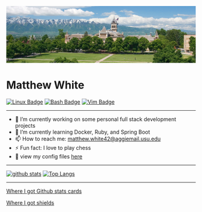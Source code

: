 ![usu](https://github.com/mattwhite180/mattwhite180/blob/master/usu.png)

# Matthew White

[![Linux Badge](https://img.shields.io/badge/OS-Linux-informational?style=plastic&logo=linux&logoColor=green&color=green)](https://shields.io/)
[![Bash Badge](https://img.shields.io/badge/Bash-Shell-informational?style=plastic&logo=https://simpleicons.org/icons/gnubash.svg&logoColor=red&color=red)](https://shields.io/)
[![Vim Badge](https://img.shields.io/badge/Vim-VSCode-informational?style=plastic&logo=vim&logoColor=yellow&color=yellow)](https://shields.io/)

---

- 🔭 I’m currently working on some personal full stack development projects
- 🌱 I’m currently learning Docker, Ruby, and Spring Boot
- 📫 How to reach me: matthew.white42@aggiemail.usu.edu
- ⚡ Fun fact: I love to play chess
- 🔧 view my config files [here](https://github.com/mattwhite180/mattwhite180/tree/master/configFiles)

---

[![github stats](https://github-readme-stats.vercel.app/api?username=mattwhite180&theme=vue&show_icons=true)](https://github.com/anuraghazra/github-readme-stats)
[![Top Langs](https://github-readme-stats.vercel.app/api/top-langs/?username=mattwhite180&layout=compact)](https://github.com/anuraghazra/github-readme-stats)

---

[Where I got Github stats cards](https://github.com/anuraghazra/github-readme-stats)

[Where I got shields](https://shields.io/)
